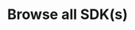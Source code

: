 ---
layout: full.html
algolia: true
title: Browse all SDK(s)
description: Browse all SDK(s)
order: 500
---